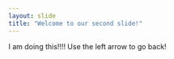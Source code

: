 ```yaml
---
layout: slide
title: "Welcome to our second slide!"
---
```

I am doing this!!!!
Use the left arrow to go back!
